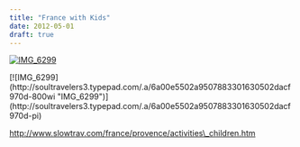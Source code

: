 ```yaml
---
title: "France with Kids"
date: 2012-05-01
draft: true
---
```


[![IMG_6299](https://soultravelers3.typepad.com/.a/6a00e5502a950788330168eaf8679c970c-200wi "IMG_6299")](http://soultravelers3.typepad.com/.a/6a00e5502a950788330168eaf8679c970c-pi)

<!--more--> [![IMG_6299](http://soultravelers3.typepad.com/.a/6a00e5502a9507883301630502dacf970d-800wi "IMG_6299")](http://soultravelers3.typepad.com/.a/6a00e5502a9507883301630502dacf970d-pi)  
  
http://www.slowtrav.com/france/provence/activities\_children.htm
